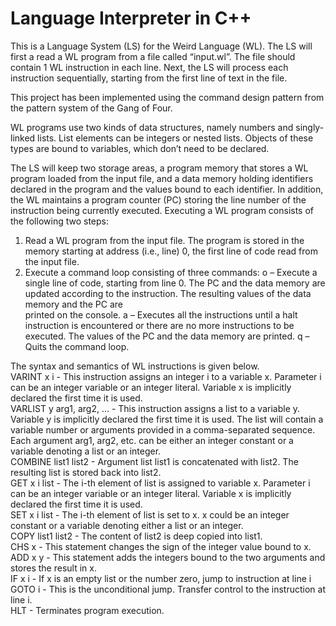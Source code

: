 # Language Interpreter in C++

This is a Language System (LS) for the Weird Language (WL). The LS will first a read a WL program from a file called “input.wl”. The file should contain 1 WL instruction in each line. Next, the LS will process each instruction sequentially, starting from the first line of text in the file.

This project has been implemented using the command design pattern from the pattern system of the Gang of Four.

WL programs use two kinds of data structures, namely numbers and singly-linked lists. List elements can be integers or nested lists. Objects of these types are bound to variables, which don’t need to be declared. 

The LS will keep two storage areas, a program memory that stores a WL program loaded from the input file, and a data memory holding identifiers declared in the program and the values bound to each identifier. In addition, the WL maintains a program counter (PC) storing the line number of the instruction being currently executed. Executing a WL program consists of the following two steps:   
1. Read a WL program from the input file. The program is stored in the memory starting at address (i.e., line) 0, the first line of code read from the input file.
2. Execute a command loop consisting of three commands:
o – Execute a single line of code, starting from line 0. The PC and the data memory are updated according to the instruction. The resulting values of the data memory and the PC are   
printed on the console.
a – Executes all the instructions until a halt instruction is encountered or there are no more instructions to be executed. The values of the PC and the data memory are printed.
q – Quits the command loop.

The syntax and semantics of WL instructions is given below.   
VARINT x i - This instruction assigns an integer i to a variable x. Parameter i can be an integer variable or an integer literal. Variable x is implicitly declared the first time it is used.  
VARLIST y arg1, arg2, ... - This instruction assigns a list to a variable y. Variable y is implicitly declared the first time it is used. The list will contain a variable number or arguments provided in a comma-separated sequence. Each argument arg1, arg2, etc. can be either an integer constant or a variable denoting a list or an integer.  
COMBINE list1 list2 - Argument list list1 is concatenated with list2. The resulting list is stored back into list2.   
GET x i list - The i-th element of list is assigned to variable x. Parameter i can be an integer variable or an integer literal. Variable x is implicitly declared the first time it is used.  
SET x i list - The i-th element of list is set to x. x could be an integer constant or a variable denoting either a list or an integer.  
COPY list1 list2 - The content of list2 is deep copied into list1.   
CHS x - This statement changes the sign of the integer value bound to x.   
ADD x y - This statement adds the integers bound to the two arguments and stores the result in x.   
IF x i - If x is an empty list or the number zero, jump to instruction at line i   
GOTO i - This is the unconditional jump. Transfer control to the instruction at line i.  
HLT - Terminates program execution.

